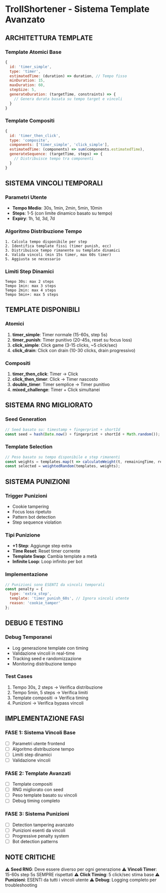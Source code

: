 # TrollShortener - Sistema Template Avanzato

## ARCHITETTURA TEMPLATE

### **Template Atomici Base**
```javascript
{
  id: 'timer_simple',
  type: 'timer',
  estimatedTime: (duration) => duration, // Tempo fisso
  minDuration: 15,
  maxDuration: 60,
  stepSize: 5,
  generateDuration: (targetTime, constraints) => {
    // Genera durata basata su tempo target e vincoli
  }
}
```

### **Template Compositi**
```javascript
{
  id: 'timer_then_click',
  type: 'composite',
  components: ['timer_simple', 'click_simple'],
  estimatedTime: (components) => sum(components.estimatedTime),
  generateSequence: (targetTime, steps) => {
    // Distribuisce tempo tra componenti
  }
}
```

## SISTEMA VINCOLI TEMPORALI

### **Parametri Utente**
- **Tempo Medio**: 30s, 1min, 2min, 5min, 10min
- **Steps**: 1-5 (con limite dinamico basato su tempo)
- **Expiry**: 1h, 1d, 3d, 7d

### **Algoritmo Distribuzione Tempo**
```
1. Calcola tempo disponibile per step
2. Identifica template fissi (timer punish, ecc)
3. Distribuisce tempo rimanente su template dinamici
4. Valida vincoli (min 15s timer, max 60s timer)
5. Aggiusta se necessario
```

### **Limiti Step Dinamici**
```
Tempo 30s: max 2 steps
Tempo 1min: max 3 steps  
Tempo 2min: max 4 steps
Tempo 5min+: max 5 steps
```

## TEMPLATE DISPONIBILI

### **Atomici**
1. **timer_simple**: Timer normale (15-60s, step 5s)
2. **timer_punish**: Timer punitivo (20-45s, reset su focus loss)
3. **click_simple**: Click game (3-15 clicks, ~5 click/sec)
4. **click_drain**: Click con drain (10-30 clicks, drain progressivo)

### **Compositi** 
1. **timer_then_click**: Timer → Click
2. **click_then_timer**: Click → Timer nascosto
3. **double_timer**: Timer semplice → Timer punitivo
4. **mixed_challenge**: Timer + Click simultanei

## SISTEMA RNG MIGLIORATO

### **Seed Generation**
```javascript
// Seed basato su: timestamp + fingerprint + shortId
const seed = hash(Date.now() + fingerprint + shortId + Math.random());
```

### **Template Selection**
```javascript
// Peso basato su tempo disponibile e step rimanenti
const weights = templates.map(t => calculateWeight(t, remainingTime, remainingSteps));
const selected = weightedRandom(templates, weights);
```

## SISTEMA PUNIZIONI

### **Trigger Punizioni**
- Cookie tampering
- Focus loss ripetuto  
- Pattern bot detection
- Step sequence violation

### **Tipi Punizione**
- **+1 Step**: Aggiunge step extra
- **Time Reset**: Reset timer corrente
- **Template Swap**: Cambia template a metà
- **Infinite Loop**: Loop infinito per bot

### **Implementazione**
```javascript
// Punizioni sono ESENTI da vincoli temporali
const penalty = {
  type: 'extra_step',
  template: 'timer_punish_60s', // Ignora vincoli utente
  reason: 'cookie_tamper'
};
```

## DEBUG E TESTING

### **Debug Temporanei**
- Log generazione template con timing
- Validazione vincoli in real-time
- Tracking seed e randomizzazione
- Monitoring distribuzione tempo

### **Test Cases**
1. Tempo 30s, 2 steps → Verifica distribuzione
2. Tempo 5min, 5 steps → Verifica limiti
3. Template compositi → Verifica timing
4. Punizioni → Verifica bypass vincoli

## IMPLEMENTAZIONE FASI

### **FASE 1**: Sistema Vincoli Base
- [ ] Parametri utente frontend
- [ ] Algoritmo distribuzione tempo
- [ ] Limiti step dinamici
- [ ] Validazione vincoli

### **FASE 2**: Template Avanzati  
- [ ] Template compositi
- [ ] RNG migliorato con seed
- [ ] Peso template basato su vincoli
- [ ] Debug timing completo

### **FASE 3**: Sistema Punizioni
- [ ] Detection tampering avanzato
- [ ] Punizioni esenti da vincoli
- [ ] Progressive penalty system
- [ ] Bot detection patterns

## NOTE CRITICHE

⚠️ **Seed RNG**: Deve essere diverso per ogni generazione
⚠️ **Vincoli Timer**: 15-60s step 5s SEMPRE rispettati
⚠️ **Click Timing**: 5 click/sec stima base
⚠️ **Punizioni**: ESENTI da tutti i vincoli utente
⚠️ **Debug**: Logging completo per troubleshooting